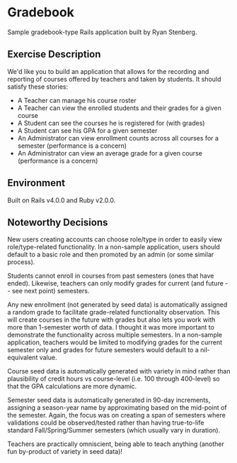 # Gradebook

Sample gradebook-type Rails application built by Ryan Stenberg.

## Exercise Description

We'd like you to build an application that allows for the recording and reporting of courses offered by teachers and taken by students. It should satisfy these stories:

* A Teacher can manage his course roster
* A Teacher can view the enrolled students and their grades for a given course
* A Student can see the courses he is registered for (with grades)
* A Student can see his GPA for a given semester
* An Administrator can view enrollment counts across all courses for a semester (performance is a concern)
* An Administrator can view an average grade for a given course (performance is a concern)

## Environment
Built on Rails v4.0.0 and Ruby v2.0.0.

## Noteworthy Decisions
New users creating accounts can choose role/type in order to easily view role/type-related functionality.  In a non-sample application, users should default to a basic role and then promoted by an admin (or some similar process).

Students cannot enroll in courses from past semesters (ones that have ended).  Likewise, teachers can only modify grades for current (and future -- see next point) semesters.

Any new enrollment (not generated by seed data) is automatically assigned a random grade to facilitate grade-related functionality observation.  This will create courses in the future with grades but also lets you work with more than 1-semester worth of data.  I thought it was more important to demonstrate the functionality across multiple semesters.  In a non-sample application, teachers would be limited to modifying grades for the current semester only and grades for future semesters would default to a nil-equivalent value.

Course seed data is automatically generated with variety in mind rather than plausibility of credit hours vs course-level (i.e. 100 through 400-level) so that the GPA calculations are more dynamic.

Semester seed data is automatically generated in 90-day increments, assigning a season-year name by approximating based on the mid-point of the semester.  Again, the focus was on creating a span of semesters where validations could be observed/tested rather than having true-to-life standard Fall/Spring/Summer semesters (which usually vary in duration).

Teachers are practically omniscient, being able to teach anything (another fun by-product of variety in seed data)!

